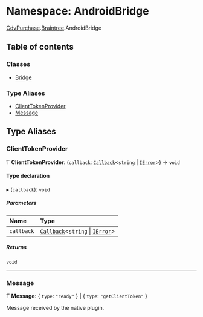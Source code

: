 # Namespace: AndroidBridge

[CdvPurchase](CdvPurchase.md).[Braintree](CdvPurchase.Braintree.md).AndroidBridge

## Table of contents

### Classes

- [Bridge](../classes/CdvPurchase.Braintree.AndroidBridge.Bridge.md)

### Type Aliases

- [ClientTokenProvider](CdvPurchase.Braintree.AndroidBridge.md#clienttokenprovider)
- [Message](CdvPurchase.Braintree.AndroidBridge.md#message)

## Type Aliases

### ClientTokenProvider

Ƭ **ClientTokenProvider**: (`callback`: [`Callback`](CdvPurchase.md#callback)<`string` \| [`IError`](../interfaces/CdvPurchase.IError.md)\>) => `void`

#### Type declaration

▸ (`callback`): `void`

##### Parameters

| Name | Type |
| :------ | :------ |
| `callback` | [`Callback`](CdvPurchase.md#callback)<`string` \| [`IError`](../interfaces/CdvPurchase.IError.md)\> |

##### Returns

`void`

___

### Message

Ƭ **Message**: { `type`: ``"ready"``  } \| { `type`: ``"getClientToken"``  }

Message received by the native plugin.
